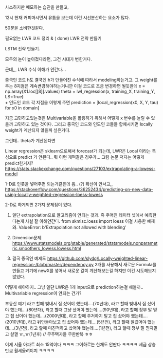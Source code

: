 사소하지만 메모하는 습관을 만들고,

12시 현재 커피마시면서 유튭을 보는데
이런 시선분산하는 요소가 많다.

50분을 소비한것같다.


필요없는 LWR 코드 정리 & ( done)
LWR 전략 만들기

LSTM 전략 만들기.


모두의 눈이 높아졌다라면,
그건 시대가 변한거다.

근데,,, LWR 수식 이해가 안간다...

중국인 코드 h도 결국엔 h가 만들어진 수식에 따라서 modeling하는거고.
그 weight를 주는 8지점은 계속변경해야하는거니깐 이걸 코드로 조금 변경하면 될듯한데
x = np.array(X1.loc[[8]].values)
theta = lwl_regression(x, training_X, training_Y, LS=True)  
+
인도인 코드 각 지점을 이렇게 주면
prediction = [local_regression(x0, X, Y, tau) for x0 in domain]


지금 고민하고있는것은 
Multivariable을 활용하기 위해서 
어떻게 x 변수를 늘릴 수 있을까 고민하고 있는 것이다. 그리고 중국인 코드와 인도인 코들들 합체시키면 
locally weight가 계산되지 않을까 싶은거다.




그런데.. theta가 계산된다면 

Linear regression은 sklearn으로해서 forecast가 되는데, 
LWR은 Local 이라는 특성으로 predict 가 안된다.. 뭐 이런 개떡같은 경우가...
그럼 논문 저자는 어떻게 predict한거지?
https://stats.stackexchange.com/questions/27103/extrapolating-a-lowess-model


1-D로 인풋을 넣어주면 되는거같은데 음.. (?) 확신이 안서고,,
https://stackoverflow.com/questions/36252434/predicting-on-new-data-using-locally-weighted-regression-loess-lowess

2-D로 하게되면 2가지 문제점이 있다.
1) 일단 extrapolation으로 알고리즘이 안되는 것과.
    즉 주어진 데이터 셋에서 예측한다는게 사실 잘 이해안간다.
    from skmisc.loess import loess 이걸 사용한 예제와.
ValueError: b'Extrapolation not allowed with blending'
2) Dimension문제
    https://www.statsmodels.org/stable/generated/statsmodels.nonparametric.smoothers_lowess.lowess.html

3) 결국 중국인 예제도 
https://github.com/slydg/Locally-weighted-linear-regression-/blob/master/dependency.py
2개를 사용해서 새로운 Formula를 만들고 거기에 newX를 넣어서 새로운 값이 계산해보는걸 하지만 이건 시도해보지 않았다.



어떻게 해야하지..
그냥 일단 LWR은 1개 input으로 prediction하는걸 해볼까..
Multivariable regression이 안되는 건가?




부동산 얘기
라고 할때 빚내서 집 샀어야 했는데....(70년대), 라고 할때 빚내서 집 샀어야 했는데....(80년대), 라고 할때 그냥 샀어야 했는데....(90년대), 라고 할때 정부 말 믿고 집 샀어야 했는데....(2000년대), 라고 할때 주저하지 말고 집 샀어야 했는데....(2010년대), 라고 뒤안돌아보고 집 샀어야 했는데....(5년전), 라고 할때 질렀어야 했는데....(3년전), 라고 할때 미친척하고 샀어야 했는데....(1년전), 라고 할때 정부 말 믿지말고 살껄 ㅠ_ㅠ(1년후) // 무주택자들 무한반복 ㅎㅎ



이제 서울 아파트 최소 15억이다 ㅋㅋㅋ 그이하로는 한채도 안판다 ㅋㅋㅋㅋ 세금 상승만큼 월세올려야지 ㅋㅋㅋㅋ

